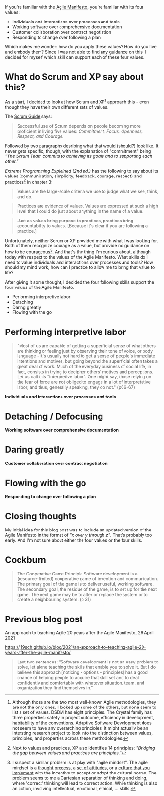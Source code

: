 <!--
.. title: Four skills for the four Agile values
.. slug: four-skills-for-the-four-agile-values
.. date: 2022-02-04 22:04:06 UTC+01:00
.. tags: 
.. category: 
.. link: 
.. description: 
.. type: text
-->

If you're familiar with the [Agile Manifesto](https://agilemanifesto.org/), you're familiar with its four values:

- Individuals and interactions over processes and tools
- Working software over comprehensive documentation
- Customer collaboration over contract negotiation
- Responding to change over following a plan

Which makes me wonder: how do you apply these values? How do you live and embody them? Since I was not able to find any guidance on this, I decided for myself which skill can support each of these four values.

<!-- TEASER_END -->

# What do Scrum and XP say about this?

As a start, I decided to look at how Scrum and XP[^1] approach this - even though they have their own different sets of values.

The [Scrum Guide](https://scrumguides.org/scrum-guide.html#scrum-values) says:
> Successful use of Scrum depends on people becoming more proficient in living five values: *Commitment, Focus, Openness, Respect, and Courage*.

Followed by two paragraphs desribing what that would (should?) look like. It never gets specific, though, with the explanation of "commitment" being *"The Scrum Team commits to achieving its goals and to supporting each other."*

*Extreme Programming Explained (2nd ed.)* has the following to say about its values (communication, simplicity, feedback, courage, respect) and practices[^3] in chapter 3:
> Values are the large-scale criteria we use to judge what we see, think, and do.

> Practices are evidence of values. Values are expressed at such a high level that I could do just about anything in the name of a value.

> Just as values bring purpose to practices, practices bring accountability to values. [Because it's clear if you are following a practice.]

Unfortunately, neither Scrum or XP provided me with what I was looking for. Both of them recognize courage as a value, but provide no guidance on how to be courageous[^4]. And that's the thing I'm curious about, although today with respect to the values of the Agile Manifesto. What skills do I need to value individuals and interactions over processes and tools? How should my mind work, how can I practice to allow me to bring that value to life?

After giving it some thought, I decided the four following skills support the four values of the Agile Manifesto:

- Performing interpretive labor
- Detaching
- Daring greatly
- Flowing with the go


# Performing interpretive labor

>  "Most of us are capable of getting a superficial sense of what others are thinking or feeling just by observing their tone of voice, or body language - it's usually not hard to get a sense of people's immediate intentions and motives, but going beyond the superficial often takes a great deal of work. Much of the everyday business of social life, in fact, consists in trying to decipher others' motives and perceptions. Let us call this "interpretive labor". One might say, those relying on the fear of force are not obliged to engage in a lot of interpretative labor, and thus, generally speaking, they do not." (p66-67)

**Individuals and interactions over processes and tools**


# Detaching / Defocusing

**Working software over comprehensive documentation**


# Daring greatly

**Customer collaboration over contract negotiation**


# Flowing with the go

**Responding to change over following a plan**


# Closing thoughts
My initial idea for this blog post was to include an updated version of the Agile Manifesto in the format of *"x over y through z"*. That's probably too early. And I'm not sure about either the four values or the four skills.

# Cockburn
> The Cooperative Game Principle
> Software development is a (resource-limited) cooperative game of invention and communication. The primary goal of the game is to deliver useful, working software. The secondary goal, the residue of the game, is to set up for the next game. The next game may be to alter or replace the system or to create a neighbouring system. (p 31)

# Previous blog post
An approach to teaching Agile 20 years after the Agile Manifesto, 26 April 2021

https://j19sch.github.io/blog/2021/an-approach-to-teaching-agile-20-years-after-the-agile-manifesto/

> Last two sentences: "Software development is not an easy problem to solve, let alone teaching the skills that enable you to solve it. But I do believe this approach [noticing - options - principles] has a good chance of helping people to acquire that skill set and to deal confidently and comfortably with whatever situation, team, and organization they find themselves in."


[^1]: Although those are the two most well-known Agile methodologies, they are not the only ones. I looked up some of the others, but none seem to list a set of values. DSDM has eight principles. The Crystal family has three properties: safety in project outcome, efficiency in development, habitability of the conventions. Adaptive Software Development does not seem to have any overarching principles.[^2] It might actually be an intersting research project to look into the distinction between values, principles, and properties across these methodologies.

[^2]: While looking all of this up, I found an [interesting article by Dirk Riehle]((https://riehle.org/computer-science/research/2000/xp-2000.pdf)): *"A Comparison of the Value Systems of Adaptive Software Development and Extreme Programming: How Methodologies May Learn from Each Other"*

[^3]: Next to values and practices, XP also identifies 14 principles: *"Bridging the gap between values and practices are principles."*

[^4]: I suspect a similar problem is at play with "agile mindset". The agile mindset is a [thought process](https://www.atlassian.com/agile/advantage/agile-mindset), a [set of attitudes](https://www.infoq.com/articles/what-agile-mindset/), or a [culture that you implement](https://www.agile-scrum.be/agile-software-development/agile-mindset/) with the incentive to accept or adopt the cultural norms. The problem seems to me a Cartesian separation of thinking and doing, where 'correct' thinking will lead to correct action. While thinking is also an action, involving intellectual, emotional, ethical, ... skills.

